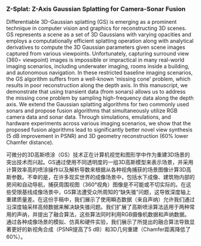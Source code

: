 ### Z-Splat: Z-Axis Gaussian Splatting for Camera-Sonar Fusion

Differentiable 3D-Gaussian splatting (GS) is emerging as a prominent technique in computer vision and graphics for reconstructing 3D scenes. GS represents a scene as a set of 3D Gaussians with varying opacities and employs a computationally efficient splatting operation along with analytical derivatives to compute the 3D Gaussian parameters given scene images captured from various viewpoints. Unfortunately, capturing surround view (360∘ viewpoint) images is impossible or impractical in many real-world imaging scenarios, including underwater imaging, rooms inside a building, and autonomous navigation. In these restricted baseline imaging scenarios, the GS algorithm suffers from a well-known 'missing cone' problem, which results in poor reconstruction along the depth axis. In this manuscript, we demonstrate that using transient data (from sonars) allows us to address the missing cone problem by sampling high-frequency data along the depth axis. We extend the Gaussian splatting algorithms for two commonly used sonars and propose fusion algorithms that simultaneously utilize RGB camera data and sonar data. Through simulations, emulations, and hardware experiments across various imaging scenarios, we show that the proposed fusion algorithms lead to significantly better novel view synthesis (5 dB improvement in PSNR) and 3D geometry reconstruction (60% lower Chamfer distance).

可微分的3D高斯喷涂（GS）技术正在计算机视觉和图形学中作为重建3D场景的突出技术而兴起。GS通过使用不同透明度的一组3D高斯模型来表示场景，并采用计算效率高的喷涂操作以及解析导数来根据从各种视角捕获的场景图像计算3D高斯参数。不幸的是，在许多现实世界的成像场景中，包括水下成像、建筑物内部的房间和自动导航，捕获周围视图（360°视角）图像是不可能或不切实际的。在这些受限基线成像场景中，GS算法遭受众所周知的“缺失锥”问题，这导致深度轴上重建质量差。在这份手稿中，我们展示了使用瞬态数据（来自声纳）允许我们通过沿深度轴采样高频数据来解决缺失锥问题。我们扩展了高斯喷涂算法适用于两种常用的声纳，并提出了融合算法，这些算法同时利用RGB摄像机数据和声纳数据。通过各种成像场景的模拟、仿真和硬件实验，我们展示了所提出的融合算法导致显著更好的新视角合成（PSNR提高了5 dB）和3D几何重建（Chamfer距离降低了60%）。
